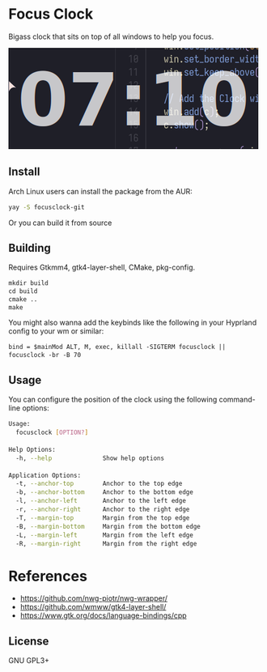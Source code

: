 # Focus Clock

Bigass clock that sits on top of all windows to help you focus.

![Screenshot](./.github/screenshot.png)

## Install

Arch Linux users can install the package from the AUR:

```sh
yay -S focusclock-git
```

Or you can build it from source

## Building

Requires Gtkmm4, gtk4-layer-shell, CMake, pkg-config.

```
mkdir build
cd build
cmake ..
make
```

You might also wanna add the keybinds like the following in your Hyprland config
to your wm or similar:

```
bind = $mainMod ALT, M, exec, killall -SIGTERM focusclock || focusclock -br -B 70
```

## Usage

You can configure the position of the clock using the following command-line
options:

```sh
Usage:
  focusclock [OPTION?]

Help Options:
  -h, --help              Show help options

Application Options:
  -t, --anchor-top        Anchor to the top edge
  -b, --anchor-bottom     Anchor to the bottom edge
  -l, --anchor-left       Anchor to the left edge
  -r, --anchor-right      Anchor to the right edge
  -T, --margin-top        Margin from the top edge
  -B, --margin-bottom     Margin from the bottom edge
  -L, --margin-left       Margin from the left edge
  -R, --margin-right      Margin from the right edge
```

# References

- https://github.com/nwg-piotr/nwg-wrapper/
- https://github.com/wmww/gtk4-layer-shell/
- https://www.gtk.org/docs/language-bindings/cpp

## License

GNU GPL3+
